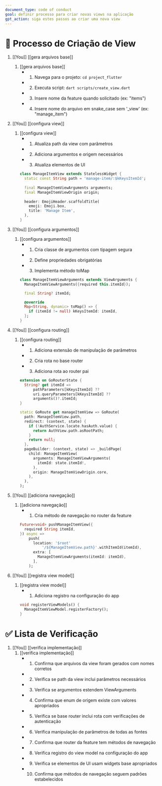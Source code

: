 ```yaml
---
document_type: code of conduct
goal: definir processo para criar novas views na aplicação
gpt_action: siga estes passos ao criar uma nova view
---
```


# 🎯 Processo de Criação de View

1. [[You]] [[gera arquivos base]]
   1. [[gera arquivos base]]
      - 1. Navega para o projeto: `cd project_flutter`
      - 2. Executa script: `dart scripts/create_view.dart`
      - 3. Insere nome da feature quando solicitado (ex: "items")
      - 4. Insere nome do arquivo em snake_case sem '_view' (ex: "manage_item")

2. [[You]] [[configura view]]
   1. [[configura view]]
      - 1. Atualiza path da view com parâmetros
      - 2. Adiciona argumentos e origem necessários
      - 3. Atualiza elementos de UI
      ```dart
      class ManageItemView extends StatelessWidget {
        static const String path = 'manage-item/:$kKeysItemId';
        
        final ManageItemViewArguments arguments;
        final ManageItemViewOrigin origin;
        
        header: EmojiHeader.scaffoldTitle(
          emoji: Emoji.box,
          title: 'Manage Item',
        ),
      }
      ```

3. [[You]] [[configura argumentos]]
   1. [[configura argumentos]]
      - 1. Cria classe de argumentos com tipagem segura
      - 2. Define propriedades obrigatórias
      - 3. Implementa método toMap
      ```dart
      class ManageItemViewArguments extends ViewArguments {
        ManageItemViewArguments({required this.itemId});

        final String? itemId;

        @override
        Map<String, dynamic> toMap() => {
          if (itemId != null) kKeysItemId: itemId,
        };
      }
      ```

4. [[You]] [[configura routing]]
   1. [[configura routing]]
      - 1. Adiciona extensão de manipulação de parâmetros
      - 2. Cria rota no base router
      - 3. Adiciona rota ao router pai
      ```dart
      extension on GoRouterState {
        String? get itemId =>
            pathParameters[kKeysItemId] ?? 
            uri.queryParameters[kKeysItemId] ?? 
            arguments()?.itemId;
      }

      static GoRoute get manageItemView => GoRoute(
        path: ManageItemView.path,
        redirect: (context, state) {
          if (!AuthService.locate.hasAuth.value) {
            return AuthView.path.asRootPath;
          }
          return null;
        },
        pageBuilder: (context, state) => _buildPage(
          child: ManageItemView(
            arguments: ManageItemViewArguments(
              itemId: state.itemId!,
            ),
            origin: ManageItemViewOrigin.core,
          ),
        ),
      );
      ```

5. [[You]] [[adiciona navegação]]
   1. [[adiciona navegação]]
      - 1. Cria método de navegação no router da feature
      ```dart
      Future<void> pushManageItemView({
        required String itemId,
      }) async =>
          push(
            location: '$root'
                '/${ManageItemView.path}'.withItemId(itemId),
            extra: [
              ManageItemViewArguments(itemId: itemId),
            ],
          );
      ```

6. [[You]] [[registra view model]]
   1. [[registra view model]]
      - 1. Adiciona registro na configuração do app
      ```dart
      void registerViewModels() {
        ManageItemViewModel.registerFactory();
      }
      ```

# ✅ Lista de Verificação

1. [[You]] [[verifica implementação]]
   1. [[verifica implementação]]
      - 1. Confirma que arquivos da view foram gerados com nomes corretos
      - 2. Verifica se path da view inclui parâmetros necessários
      - 3. Verifica se argumentos estendem ViewArguments
      - 4. Confirma que enum de origem existe com valores apropriados
      - 5. Verifica se base router inclui rota com verificações de autenticação
      - 6. Verifica manipulação de parâmetros de todas as fontes
      - 7. Confirma que router da feature tem métodos de navegação
      - 8. Verifica registro do view model na configuração do app
      - 9. Verifica se elementos de UI usam widgets base apropriados
      - 10. Confirma que métodos de navegação seguem padrões estabelecidos 
